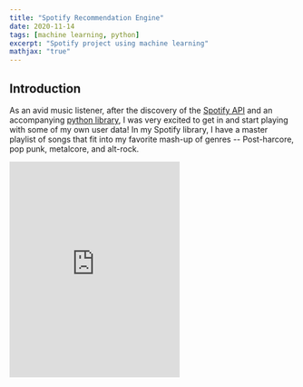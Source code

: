 ```yaml
---
title: "Spotify Recommendation Engine"
date: 2020-11-14
tags: [machine learning, python]
excerpt: "Spotify project using machine learning"
mathjax: "true"
---
```

## Introduction
As an avid music listener, after the discovery of the [Spotify API](https://developer.spotify.com/documentation/web-api/) and an accompanying [python library](https://spotipy.readthedocs.io/en/2.16.1/#), I was very excited to get in and start playing with some of my own user data!
In my Spotify library, I have a master playlist of songs that fit into my favorite mash-up of genres -- Post-harcore, pop punk, metalcore, and alt-rock.
<iframe src="https://open.spotify.com/embed/playlist/3dgfLqrR0v70pKNb961q6q" width="300" height="380" frameborder="0" allowtransparency="true" allow="encrypted-media"></iframe>
